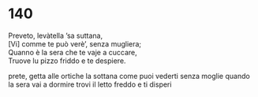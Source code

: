 # 140

Preveto, levàtella ’sa suttana,  
[Vi] comme te può verè’, senza mugliera;  
Quanno è la sera che te vaje a cuccare,  
Truove lu pizzo friddo e te despiere.

prete, getta alle ortiche la sottana
come puoi vederti senza moglie
quando la sera vai a dormire
trovi il letto freddo e ti disperi
